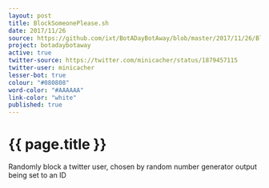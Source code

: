 ```yaml
---
layout: post
title: BlockSomeonePlease.sh
date: 2017/11/26
source: https://github.com/ixt/BotADayBotAway/blob/master/2017/11/26/BlockSomeonePlease.sh
project: botadaybotaway
active: true
twitter-source: https://twitter.com/minicacher/status/1879457115
twitter-user: minicacher
lesser-bot: true
colour: "#080808"
word-color: "#AAAAAA"
link-color: "white"
published: true
---
```

# {{ page.title }} 

Randomly block a twitter user, chosen by random number generator output being set to an ID
